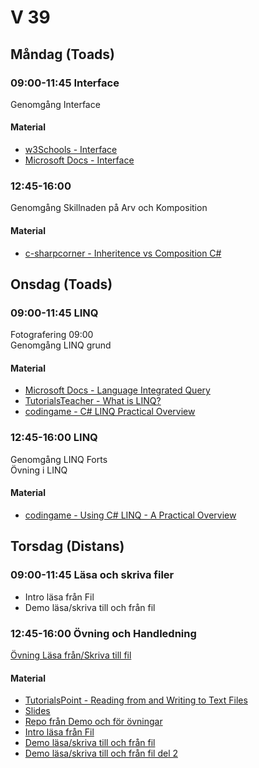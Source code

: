 # V 39

## Måndag (Toads)

### 09:00-11:45 Interface

Genomgång Interface

#### Material

* [w3Schools - Interface](https://www.w3schools.com/cs/cs_interface.php)
* [Microsoft Docs - Interface](https://docs.microsoft.com/en-us/dotnet/csharp/language-reference/keywords/interface)
  
### 12:45-16:00

Genomgång Skillnaden på Arv och Komposition

#### Material

* [c-sharpcorner - Inheritence vs Composition C#](https://www.c-sharpcorner.com/UploadFile/ff2f08/inheritance-vs-composition/)

## Onsdag (Toads)

### 09:00-11:45 LINQ

Fotografering 09:00</br>
Genomgång LINQ grund

#### Material

* [Microsoft Docs - Language Integrated Query](https://docs.microsoft.com/en-us/dotnet/csharp/programming-guide/concepts/linq/)
* [TutorialsTeacher - What is LINQ?](https://www.tutorialsteacher.com/linq/what-is-linq)
* [codingame - C# LINQ Practical Overview](https://tech.io/playgrounds/213/using-c-linq---a-practical-overview/welcome)

### 12:45-16:00 LINQ

Genomgång LINQ Forts </br>
Övning i LINQ

#### Material

* [codingame - Using C# LINQ - A Practical Overview](https://www.codingame.com/playgrounds/213/using-c-linq---a-practical-overview/welcome)

## Torsdag (Distans)
### 09:00-11:45 Läsa och skriva filer

* Intro läsa från Fil
* Demo läsa/skriva till och från fil
### 12:45-16:00 Övning och Handledning
[Övning Läsa från/Skriva till fil](./ReadWrite%C3%96vning.md)</br>

#### Material

* [TutorialsPoint - Reading from and Writing to Text Files](https://www.tutorialspoint.com/csharp/csharp_text_files.htm)
* [Slides](./slides/L%C3%A4saSkrivaFil.pdf)
* [Repo från Demo och för övningar](https://github.com/niklas-hjelm/ReadWriteFileDemo)
* [Intro läsa från Fil](https://ithogskolan-my.sharepoint.com/:v:/g/personal/niklas_hjelm_iths_se/EdUzskCCnpdJkytb7U2N0JkBdULFcNskv0OAGIcryVyWmg?e=TU6m3G) 
* [Demo läsa/skriva till och från fil](https://ithogskolan-my.sharepoint.com/:v:/g/personal/niklas_hjelm_iths_se/Ed8J3sKXmwtDrpFzxDuqZFkB05NKa5qYzyQZiR3W3EPAzg?e=I2KpLe)
* [Demo läsa/skriva till och från fil del 2](https://ithogskolan-my.sharepoint.com/:v:/g/personal/niklas_hjelm_iths_se/EfvBdX_17f1OsxCxuZceHf4BILRjuC-dWpP7pSh-_-vufA?e=1dLqYI)